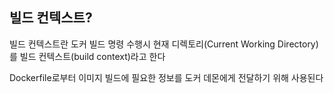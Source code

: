 ## 빌드 컨텍스트?

빌드 컨텍스트란 도커 빌드 명령 수행시 현재 디렉토리(Current Working Directory)를 빌드 컨텍스트(build context)라고 한다  

Dockerfile로부터 이미지 빌드에 필요한 정보를 도커 데몬에게 전달하기 위해 사용된다